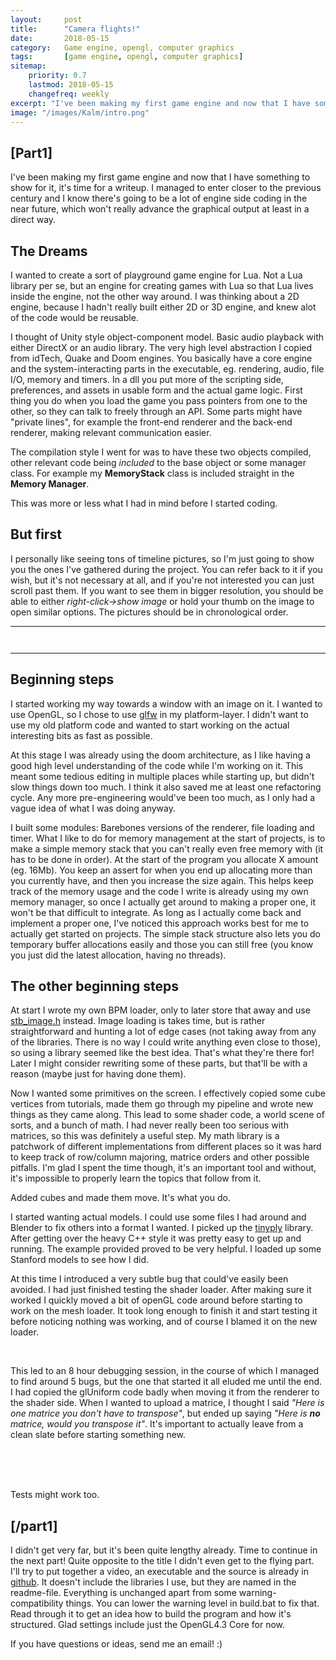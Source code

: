 ```yaml
---
layout:     post
title:      "Camera flights!"
date:       2018-05-15
category:   Game engine, opengl, computer graphics
tags:       [game engine, opengl, computer graphics]
sitemap:
    priority: 0.7
    lastmod: 2018-05-15
    changefreq: weekly
excerpt: "I've been making my first game engine and now that I have something to show for it, it's time for a writeup. I managed to enter closer to the previous century [...]"
image: "/images/Kalm/intro.png"
---
```


<!--[//]: # (COMMENT EXAMPLE)-->
<!--[//]: # (TODO(Kasper): Move gallery somewhere else, or hide and load with javascript)-->


## [Part1]
I've been making my first game engine and now that I have something to show for it, it's time for a writeup. I managed to enter closer to the previous century and I know there's going to be a lot of engine side coding in the near future, which won't really advance the graphical output at least in a direct way.

## The Dreams
I wanted to create a sort of playground game engine for Lua. Not a Lua library per se, but an engine for creating games with Lua so that Lua lives inside the engine, not the other way around. I was thinking about a 2D engine, because I hadn't really built either 2D or 3D engine, and knew alot of the code would be reusable.

I thought of Unity style object-component model. Basic audio playback with either DirectX or an audio library. The very high level abstraction I copied from idTech, Quake and Doom engines. You basically have a core engine and the system-interacting parts in the executable, eg. rendering, audio, file I/O, memory and timers. In a dll you put more of the scripting side, preferences, and assets in usable form and the actual game logic. First thing you do when you load the game you pass pointers from one to the other, so they can talk to freely through an API. Some parts might have "private lines", for example the front-end renderer and the back-end renderer, making relevant communication easier.

The compilation style I went for was to have these two objects compiled, other relevant code being *included* to the base object or some manager class. For example my **MemoryStack** class is included straight in the **Memory Manager**.

This was more or less what I had in mind before I started coding.

## But first
I personally like seeing tons of timeline pictures, so I'm just going to show you the ones I've gathered during the project.
You can refer back to it if you wish, but it's not necessary at all, and if you're not interested you can just scroll past them.
If you want to see them in bigger resolution, you should be able to either *right-click->show image* or hold your thumb on
the image to open similar options. The pictures should be in chronological order.

<hr />

<div class="box"><p>
<span class="image fit"><img src="{{ "/images/Kalm_logo_padded.png" | relative_url }}" alt="" /></span>
<div class="box alt">
<div class="row 50% uniform">
<div class="4u"><span class="image fit"><img src="{{ "/images/Kalm/gallery/images1.png" | relative_url }}" alt="" /></span></div>
<div class="4u"><span class="image fit"><img src="{{ "/images/Kalm/gallery/images2.png" | relative_url }}" alt="" /></span></div>
<div class="4u$"><span class="image fit"><img src="{{ "/images/Kalm/gallery/images3.png" | relative_url }}" alt="" /></span></div>
<!-- Break -->
<div class="4u"><span class="image fit"><img src="{{ "/images/Kalm/gallery/images4.png" | relative_url }}" alt="" /></span></div>
<div class="4u"><span class="image fit"><img src="{{ "/images/Kalm/gallery/images5.png" | relative_url }}" alt="" /></span></div>
<div class="4u$"><span class="image fit"><img src="{{ "/images/Kalm/gallery/images6.png" | relative_url }}" alt="" /></span></div>
<!-- Break -->
<div class="4u"><span class="image fit"><img src="{{ "/images/Kalm/gallery/images7.png" | relative_url }}" alt="" /></span></div>
<div class="4u"><span class="image fit"><img src="{{ "/images/Kalm/gallery/images8.png" | relative_url }}" alt="" /></span></div>
<div class="4u$"><span class="image fit"><img src="{{ "/images/Kalm/gallery/images9.png" | relative_url }}" alt="" /></span></div>
<!-- Break -->
<div class="4u"><span class="image fit"><img src="{{ "/images/Kalm/gallery/images10.png" | relative_url }}" alt="" /></span></div>
<div class="4u"><span class="image fit"><img src="{{ "/images/Kalm/gallery/images11.png" | relative_url }}" alt="" /></span></div>
<div class="4u$"><span class="image fit"><img src="{{ "/images/Kalm/gallery/images12.png" | relative_url }}" alt="" /></span></div>
<!-- Break -->
<div class="4u"><span class="image fit"><img src="{{ "/images/Kalm/gallery/images13.png" | relative_url }}" alt="" /></span></div>
<div class="4u"><span class="image fit"><img src="{{ "/images/Kalm/gallery/images14.png" | relative_url }}" alt="" /></span></div>
<div class="4u$"><span class="image fit"><img src="{{ "/images/Kalm/gallery/images15.png" | relative_url }}" alt="" /></span></div>
<!-- Break -->
<div class="4u"><span class="image fit"><img src="{{ "/images/Kalm/gallery/images16.png" | relative_url }}" alt="" /></span></div>
<div class="4u"><span class="image fit"><img src="{{ "/images/Kalm/gallery/images17.png" | relative_url }}" alt="" /></span></div>
<div class="4u$"><span class="image fit"><img src="{{ "/images/Kalm/gallery/images18.png" | relative_url }}" alt="" /></span></div>
<!-- Break -->
<div class="4u"><span class="image fit"><img src="{{ "/images/Kalm/gallery/images19.png" | relative_url }}" alt="" /></span></div>
<div class="4u"><span class="image fit"><img src="{{ "/images/Kalm/gallery/images20.png" | relative_url }}" alt="" /></span></div>
<div class="4u$"><span class="image fit"><img src="{{ "/images/Kalm/gallery/images21.png" | relative_url }}" alt="" /></span></div>
<!-- Break -->
<div class="4u"><span class="image fit"><img src="{{ "/images/Kalm/gallery/images22.png" | relative_url }}" alt="" /></span></div>
<div class="4u"><span class="image fit"><img src="{{ "/images/Kalm/gallery/images23.png" | relative_url }}" alt="" /></span></div>
<div class="4u$"><span class="image fit"><img src="{{ "/images/Kalm/gallery/images24.png" | relative_url }}" alt="" /></span></div>
<!-- Break -->
<div class="4u"><span class="image fit"><img src="{{ "/images/Kalm/gallery/images25.png" | relative_url }}" alt="" /></span></div>
<div class="4u"><span class="image fit"><img src="{{ "/images/Kalm/gallery/images26.png" | relative_url }}" alt="" /></span></div>
<div class="4u$"><span class="image fit"><img src="{{ "/images/Kalm/gallery/images27.png" | relative_url }}" alt="" /></span></div>
<!-- Break -->
<div class="4u"><span class="image fit"><img src="{{ "/images/Kalm/gallery/images28.png" | relative_url }}" alt="" /></span></div>
<div class="4u$"><span class="image fit"><img src="{{ "/images/Kalm/gallery/images29.png" | relative_url }}" alt="" /></span></div>
</div>
</div>
</p></div>

<hr />


## Beginning steps

I started working my way towards a window with an image on it. I wanted to use OpenGL, so I chose to use [glfw][glfw] in my platform-layer. I didn't want to use my old platform code and wanted to start working on the actual interesting bits as fast as possible.

At this stage I was already using the doom architecture, as I like having a good high level understanding of the code while I'm working on it. This meant some tedious editing in multiple places while starting up, but didn't slow things down too much. I think it also saved me at least one refactoring cycle. Any more pre-engineering would've been too much, as I only had a vague idea of what I was doing anyway.

I built some modules: Barebones versions of the renderer, file loading and timer. What I like to do for memory management at the start of projects, is to make a simple memory stack that you can't really even free memory with (it has to be done in order). At the start of the program you allocate X amount (eg. 16Mb). You keep an assert for when you end up allocating more than you currently have, and then you increase the size again. This helps keep track of the memory usage and the code I write is already using my own memory manager, so once I actually get around to making a proper one, it won't be that difficult to integrate. As long as I actually come back and implement a proper one, I've noticed this approach works best for me to actually get started on projects. The simple stack structure also lets you do temporary buffer allocations easily and those you can still free (you know you just did the latest allocation, having no threads).

## The other beginning steps

At start I wrote my own BPM loader, only to later store that away and use [stb_image.h][stb] instead. Image loading is takes time, but is rather straightforward and hunting a lot of edge cases (not taking away from any of the libraries. There is no way I could write anything even close to those), so using a library seemed like the best idea. That's what they're there for! Later I might consider rewriting some of these parts, but that'll be with a reason (maybe just for having done them).

Now I wanted some primitives on the screen. I effectively copied some cube vertices from tutorials, made them go through my pipeline and wrote new things as they came along. This lead to some shader code, a world scene of sorts, and a bunch of math. I had never really been too serious with matrices, so this was definitely a useful step. My math library is a patchwork of different implementations from different places so it was hard to keep track of row/column majoring, matrice orders and other possible pitfalls. I'm glad I spent the time though, it's an important tool and without, it's impossible to properly learn the topics that follow from it.

Added cubes and made them move. It's what you do.

I started wanting actual models. I could use some files I had around and Blender to fix others into a format I wanted. I picked up the [tinyply][tinyply] library. After getting over the heavy C++ style it was pretty easy to get up and running. The example provided proved to be very helpful. I loaded up some Stanford models to see how I did.

<div class="box">
<p>
At this time I introduced a very subtle bug that could've easily been avoided. I had just finished testing the shader loader. After making sure it worked I quickly moved a bit of openGL code around before starting to work on the mesh loader. It took long enough to finish it and start testing it before noticing nothing was working, and of course I blamed it on the new loader.
</p><br />

<p>
This led to an 8 hour debugging session, in the course of which I managed to find around 5 bugs, but the one that started it all eluded me until the end. I had copied the glUniform code badly when moving it from the renderer to the shader side. When I wanted to upload a matrice, I thought I said <em>"Here is one matrice you don't have to transpose"</em>, but ended up saying <em>"Here is <strong>no</strong> matrice, would you transpose it"</em>. It's important to actually leave from a clean slate before starting something new.
</p> <br />

<br />
<br />

<p>
Tests might work too.
</p>
</div>

## [/part1]

I didn't get very far, but it's been quite lengthy already. Time to continue in the next part!
Quite opposite to the title I didn't even get to the flying part. I'll try to put together a video,
an executable and the source is already in [github][kalm_barrel_gh]. It doesn't include the libraries I use,
but they are named in the readme-file. Everything is unchanged apart from some warning-compatibility things.
You can lower the warning level in build.bat to fix that. Read through it to get an idea how to build the 
program and how it's structured. Glad settings include just the OpenGL4.3 Core for now.

If you have questions or ideas, send me an email! :)


[glfw]: https://www.glfw.org/                                                        "glfw"
[stb]: https://github.com/nothings/stb                                              "stb"
[tinyply]: https://github.com/ddiakopoulos/tinyply                                  "tinyply"
[kalm_gh]: https://github.com/schme/KalmEngine                                      "kalmengine"
[kalm_barrel_gh]: https://github.com/schme/KalmEngine/releases/tag/v0.001_barrels   "kalm_barrel_gh"
